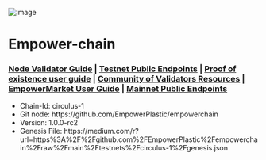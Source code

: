 ![image](https://github.com/Cumulo-pro/Empower-chain/assets/2853158/fec9fe54-ba49-47d1-91f0-087341404397)


# Empower-chain

<h3><a href="[https://github.com/Cumulo-pro/Empower-chain/wiki/Validator-guide](https://github.com/Cumulo-pro/Empower-chain/wiki/From-zero-to-hero-validator-guide)"> Node Validator Guide</a>  | <a href="https://github.com/Cumulo-pro/Empower-chain/wiki/Empower-Validator-Services:-Public-Endpoints"> Testnet Public Endpoints</a> | <a href="https://github.com/Cumulo-pro/Empower-chain/wiki/Proof-of-existence-user-guide"> Proof of existence user guide</a> | <a href="https://medium.com/cumulo-pro/empower-community-of-validators-resources-f0fdbc5a5609">Community of Validators Resources</a> | <a href="https://github.com/Cumulo-pro/Empower-chain/wiki/EmpowerMarket-User%C2%A0Guide">EmpowerMarket User Guide</a> | <a href="https://github.com/Cumulo-pro/Empower-chain/wiki/Empower-Mainnet-Validator-Services:-Public-Endpoints">Mainnet Public Endpoints</a>
</h3>

<ul>
<li>Chain-Id: circulus-1</li>
<li>Git node: https://github.com/EmpowerPlastic/empowerchain</li>
<li>Version: 1.0.0-rc2</li>
<li>Genesis File: https://medium.com/r?url=https%3A%2F%2Fgithub.com%2FEmpowerPlastic%2Fempowerchain%2Fraw%2Fmain%2Ftestnets%2Fcirculus-1%2Fgenesis.json</li>
</ul>
